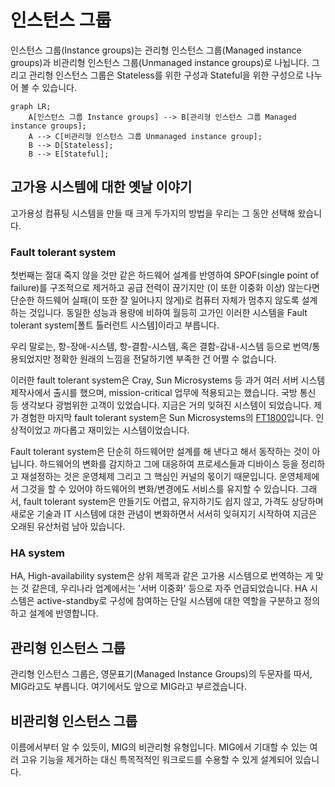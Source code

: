 # 인스턴스 그룹

인스턴스 그룹(Instance groups)는 
관리형 인스턴스 그룹(Managed instance groups)과 
비관리형 인스턴스 그룹(Unmanaged instance groups)로 나뉩니다. 그리고 관리형 인스턴스 그룹은 Stateless를 위한 구성과 Stateful을 위한 구성으로 나누어 볼 수 있습니다.


```mermaid
graph LR;
    A[인스턴스 그룹 Instance groups] --> B[관리형 인스턴스 그룹 Managed instance groups];
    A --> C[비관리형 인스턴스 그룹 Unmanaged instance group];
    B --> D[Stateless];
    B --> E[Stateful];
```

## 고가용 시스템에 대한 옛날 이야기

고가용성 컴퓨팅 시스템을 만들 때 크게 두가지의 방법을 우리는 그 동안 선택해 왔습니다. 

### Fault tolerant system

첫번째는 절대 죽지 않을 것만 같은 하드웨어 설계를 반영하여 SPOF(single point of failure)를 구조적으로 
제거하고 공급 전력이 끊기지만 (이 또한 이중화 이상) 않는다면 단순한 하드웨어 실패(이 또한 잘 일어나지 않게)로
컴퓨터 자체가 멈추지 않도록 설계하는 것입니다. 동일한 성능과 용량에 비하여 월등히 고가인 이러한 시스템을
Fault tolerant system[폴트 톨러런트 시스템]이라고 부릅니다.

우리 말로는, 항-장애-시스템, 항-결함-시스템, 혹은 결함-감내-시스템 등으로 
번역/통용되었지만 정확한 원래의 느낌을 전달하기엔
부족한 건 어쩔 수 없습니다.

이러한 fault tolerant system은 Cray, Sun Microsystems 등 
과거 여러 서버 시스템 제작사에서 출시를 했으며, 
mission-critical 업무에 적용되고는 했습니다. 국방 통신 등 생각보다 광범위한 고객이 있었습니다.
지금은 거의 잊혀진 시스템이 되었습니다. 제가 경험한 마지막 fault tolerant system은 
Sun Microsystems의 [FT1800](https://docs.oracle.com/cd/E19102-01/n1800.srvr/index.html)입니다. 
인상적이었고 까다롭고 재미있는 시스템이었습니다.

Fault tolerant system은 단순히 하드웨어만 설계를 해 낸다고 해서 동작하는 것이 아닙니다.
하드웨어의 변화를 감지하고 그에 대응하여 프로세스들과 디바이스 등을 정리하고 재설정하는 것은
운영체제 그리고 그 핵심인 커널의 몫이기 때문입니다. 운영체제에서 그것을 할 수 있어야 
하드웨어의 변화/변경에도 서비스를 유지할 수 있습니다.
그래서, fault tolerant system은 만들기도 어렵고, 유지하기도 쉽지 않고, 가격도 상당하며 
새로운 기술과 IT 시스템에 대한 관념이 변화하면서 서서히 잊혀지기 시작하여 지금은
오래된 유산처럼 남아 있습니다.

### HA system

HA, High-availability system은 상위 제목과 같은 고가용 시스템으로 번역하는 게 
맞는 것 같은데, 우리나라 업계에서는 '서버 이중화' 등으로 자주 언급되었습니다.
HA 시스템은 active-standby로 구성에 참여하는 단일 시스템에 대한 역할을 구분하고 정의하고 
설계에 반영합니다. 

## 관리형 인스턴스 그룹

관리형 인스턴스 그룹은, 영문표기(Managed Instance Groups)의 두문자를 따서, MIG라고도 부릅니다.
여기에서도 앞으로 MIG라고 부르겠습니다.

## 비관리형 인스턴스 그룹

이름에서부터 알 수 있듯이, MIG의 비관리형 유형입니다. 
MIG에서 기대할 수 있는 여러 고유 기능을 제거하는 대신
특목적적인 워크로드를 수용할 수 있게 설계되어 있습니다.